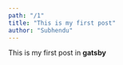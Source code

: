 ```yaml
---
path: "/1"
title: "This is my first post"
author: "Subhendu"
---
```


This is my first post in **gatsby**